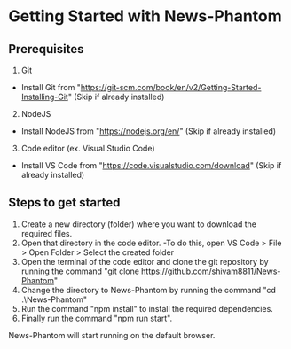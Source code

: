 # Getting Started with News-Phantom
## Prerequisites
1. Git
  - Install Git from "https://git-scm.com/book/en/v2/Getting-Started-Installing-Git" (Skip if already installed)
2. NodeJS
  - Install NodeJS from "https://nodejs.org/en/" (Skip if already installed)
3. Code editor (ex. Visual Studio Code)
  - Install VS Code from "https://code.visualstudio.com/download" (Skip if already installed)

## Steps to get started
1. Create a new directory (folder) where you want to download the required files.
2. Open that directory in the code editor.
  -To do this, open VS Code > File > Open Folder > Select the created folder
3. Open the terminal of the code editor and clone the git repository by running the command "git clone https://github.com/shivam8811/News-Phantom" 
4. Change the directory to News-Phantom by running the command "cd .\News-Phantom\"
5. Run the command "npm install" to install the required dependencies.
6. Finally run the command "npm run start".

News-Phantom will start running on the default browser.
